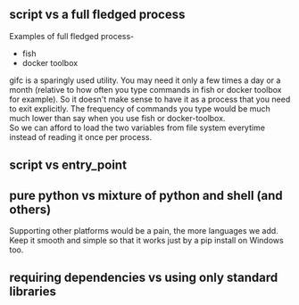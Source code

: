 ## script vs a full fledged process
Examples of full fledged process-

- fish
- docker toolbox

gifc is a sparingly used utility. You may need it only a few times a day or a month (relative to how often you type commands in fish or docker toolbox for example). So it doesn't make sense to have it as a process that you need to exit explicitly.
The frequency of commands you type would be much much lower than say when you use fish or docker-toolbox.  
So we can afford to load the two variables from file system everytime instead of reading it once per process.  

## script vs entry_point

## pure python vs mixture of python and shell (and others)
Supporting other platforms would be a pain, the more languages we add. Keep it smooth and simple so that it works just by a pip install on Windows too.

## requiring dependencies vs using only standard libraries
